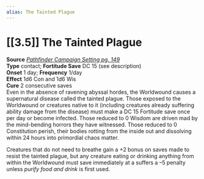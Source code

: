 ```yaml
---
alias: The Tainted Plague
---
```


# [[3.5]] The Tainted Plague

**Source** [_Pathfinder Campaign Setting pg. 149_](http://paizo.com/store/downloads/pathfinder/pathfinderChronicles/35E/v5748btpy84eo)  
**Type** contact; **Fortitude Save** DC 15 (see description)  
**Onset** 1 day; **Frequency** 1/day  
**Effect** 1d6 Con and 1d6 Wis  
**Cure** 2 consecutive saves  
Even in the absence of ravening abyssal hordes, the Worldwound causes a supernatural disease called the tainted plague. Those exposed to the Worldwound or creatures native to it (including creatures already suffering ability damage from the disease) must make a DC 15 Fortitude save once per day or become infected. Those reduced to 0 Wisdom are driven mad by the mind-bending horrors they have witnessed. Those reduced to 0 Constitution perish, their bodies rotting from the inside out and dissolving within 24 hours into primordial chaos matter.  
  
Creatures that do not need to breathe gain a +2 bonus on saves made to resist the tainted plague, but any creature eating or drinking anything from within the Worldwound must save immediately at a suffers a –5 penalty unless _purify food and drink_ is first used.
